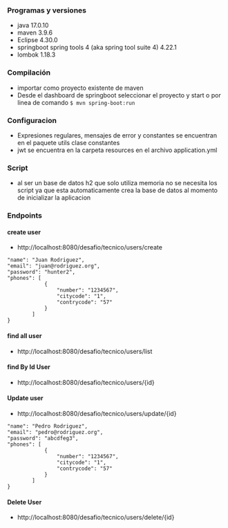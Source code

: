 ### Programas y versiones
- java 17.0.10
- maven 3.9.6
- Eclipse 4.30.0
- springboot spring tools 4 (aka spring tool suite 4) 4.22.1
- lombok 1.18.3

### Compilación
- importar como proyecto existente de maven
- Desde el dashboard de springboot seleccionar el proyecto y start o por linea de comando `$ mvn spring-boot:run`

### Configuracion
- Expresiones regulares, mensajes de error y constantes se encuentran en el paquete utils clase constantes
- jwt se encuentra en la carpeta resources en el archivo application.yml

### Script
- al ser un base de datos h2 que solo utiliza memoria no se necesita los script ya que esta automaticamente crea la base de datos al momento de inicializar la aplicacion

### Endpoints
#### create user
- http://localhost:8080/desafio/tecnico/users/create
```
"name": "Juan Rodriguez",
"email": "juan@rodriguez.org",
"password": "hunter2",
"phones": [
			{
				"number": "1234567",
				"citycode": "1",
				"contrycode": "57"
			}
		]
}
```


#### find all user
- http://localhost:8080/desafio/tecnico/users/list

#### find By Id User
- http://localhost:8080/desafio/tecnico/users/{id}

#### Update user
- http://localhost:8080/desafio/tecnico/users/update/{id}
```
"name": "Pedro Rodriguez",
"email": "pedro@rodriguez.org",
"password": "abcdfeg3",
"phones": [
			{
				"number": "1234567",
				"citycode": "1",
				"contrycode": "57"
			}
		]
}
```
#### Delete User
- http://localhost:8080/desafio/tecnico/users/delete/{id}




